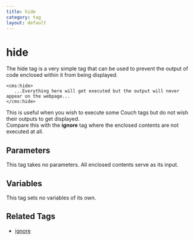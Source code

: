 ```yaml
---
title: hide
category: tag
layout: default
---
```


# hide

The hide tag is a very simple tag that can be used to prevent the output of code enclosed within it from being displayed.

```
<cms:hide>
   ...Everything here will get executed but the output will never appear on the webpage...
</cms:hide>
```

This is useful when you wish to execute some Couch tags but do not wish their outputs to get displayed.<br/>
Compare this with the **ignore** tag where the enclosed contents are not executed at all.

## Parameters

This tag takes no parameters. All enclosed contents serve as its input.

## Variables

This tag sets no variables of its own.

## Related Tags

*   [ignore](../ignore.html)
